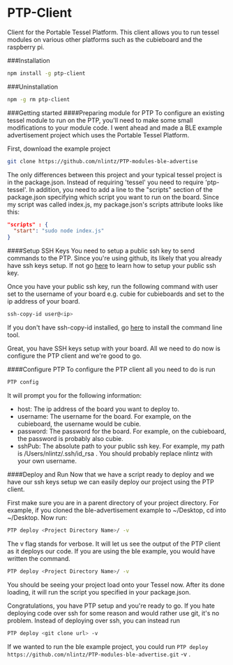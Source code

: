 PTP-Client
==========

Client for the Portable Tessel Platform. This client allows you to run tessel modules on various other platforms such as the cubieboard and the raspberry pi. 

###Installation
```sh
npm install -g ptp-client
```

###Uninstallation
```sh
npm -g rm ptp-client
```

###Getting started
####Preparing module for PTP
To configure an existing tessel module to run on the PTP, you'll need to make some small modifications to your module code. I went ahead and made a BLE example advertisement project which uses the Portable Tessel Platform. 

First, download the example project
```sh
git clone https://github.com/nlintz/PTP-modules-ble-advertise
```

The only differences between this project and your typical tessel project is in the package.json. Instead of requiring 'tessel' you need to require 'ptp-tessel'. In addition, you need to add a line to the "scripts" section of the package.json specifying which script you want to run on the board. Since my script was called index.js, my package.json's scripts attribute looks like this:

```json
"scripts" : {
  "start": "sudo node index.js"
}
```

####Setup SSH Keys
You need to setup a public ssh key to send commands to the PTP. Since you're using github, its likely that you already have ssh keys setup. If not go [here](https://www.digitalocean.com/community/tutorials/how-to-set-up-ssh-keys--2) to learn how to setup your public ssh key. 

Once you have your public ssh key, run the following command with user set to the username of your board e.g. cubie for cubieboards and set <ip> to the ip address of your board.

```sh
ssh-copy-id user@<ip>
```

If you don't have ssh-copy-id installed, go [here](https://github.com/beautifulcode/ssh-copy-id-for-OSX) to install the command line tool.

Great, you have SSH keys setup with your board. All we need to do now is configure the PTP client and we're good to go.

####Configure PTP
To configure the PTP client all you need to do is run 
```sh
PTP config
```

It will prompt you for the following information:
* host: The ip address of the board you want to deploy to.
* username: The username for the board. For example, on the cubieboard, the username would be cubie.
* password: The password for the board. For example, on the cubieboard, the password is probably also cubie.
* sshPub: The absolute path to your public ssh key. For example, my path is /Users/nlintz/.ssh/id_rsa . You should probably replace nlintz with your own username.

####Deploy and Run
Now that we have a script ready to deploy and we have our ssh keys setup we can easily deploy our project using the PTP client.

First make sure you are in a parent directory of your project directory. For example, if you cloned the ble-advertisement example to ~/Desktop, cd into ~/Desktop. Now run:

```sh
PTP deploy <Project Directory Name>/ -v
```
The v flag stands for verbose. It will let us see the output of the PTP client as it deploys our code. If you are using the ble example, you would have written the command.

```sh
PTP deploy <Project Directory Name>/ -v
```

You should be seeing your project load onto your Tessel now. After its done loading, it will run the script you specified in your package.json.

Congratulations, you have PTP setup and you're ready to go. If you hate deploying code over ssh for some reason and would rather use git, it's no problem. Instead of deploying over ssh, you can instead run

```sh
PTP deploy <git clone url> -v
``` 

If we wanted to run the ble example project, you could run ```PTP deploy https://github.com/nlintz/PTP-modules-ble-advertise.git``` -v .